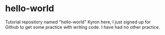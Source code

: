 # hello-world
Tutorial repository named "hello-world"
Kyron here, I just signed up for Github to get some practice with writing code.
I have had no other practice.
